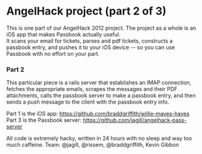 AngelHack project (part 2 of 3)
==============================

This is one part of our AngelHack 2012 project.  The project as a whole is an iOS app that makes Passbook actually useful.  
It scans your email for tickets, parses and pdf tickets, constructs a passbook entry, and pushes it to your iOS device --
so you can use Passbook with no effort on your part.

### Part 2
This particular piece is a rails server that establishes an IMAP connection, fetches the appropriate emails,
scrapes the messages and their PDF attachments, calls the passbook server to make a passbook entry, and then
sends a push message to the client with the passbook entry info.

Part 1 is the iOS app: https://github.com/braddgriffith/willie-mayes-hayes
Part 3 is the Passbook server: https://github.com/jagill/angelhack-pass-server

All code is extremely hacky, written in 24 hours with no sleep and way too much caffeine.
Team: @jagill, @rissem, @braddgriffith, Kevin Gibbon

